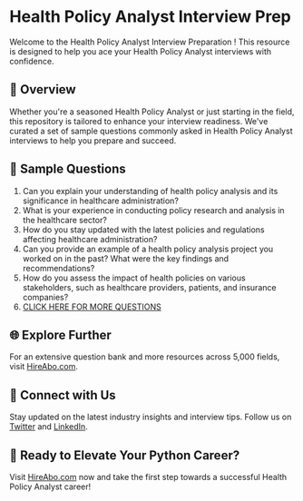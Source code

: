 # Health Policy Analyst Interview Prep

Welcome to the Health Policy Analyst Interview Preparation ! This resource is designed to help you ace your Health Policy Analyst interviews with confidence.

## 🚀 Overview

Whether you're a seasoned Health Policy Analyst or just starting in the field, this repository is tailored to enhance your interview readiness. We've curated a set of sample questions commonly asked in Health Policy Analyst interviews to help you prepare and succeed.

## 📝 Sample Questions

1. Can you explain your understanding of health policy analysis and its significance in healthcare administration?
2. What is your experience in conducting policy research and analysis in the healthcare sector?
3. How do you stay updated with the latest policies and regulations affecting healthcare administration?
4. Can you provide an example of a health policy analysis project you worked on in the past? What were the key findings and recommendations?
5. How do you assess the impact of health policies on various stakeholders, such as healthcare providers, patients, and insurance companies?
6. [CLICK HERE FOR MORE QUESTIONS](https://hireabo.com/job/2_4_15/Health%20Policy%20Analyst)

## 🌐 Explore Further

For an extensive question bank and more resources across 5,000 fields, visit [HireAbo.com](https://www.hireabo.com).

## 📱 Connect with Us

Stay updated on the latest industry insights and interview tips. Follow us on [Twitter](https://twitter.com/hireabo) and [LinkedIn](https://www.linkedin.com/in/hire-abo-3609972a8/).

## 🚀 Ready to Elevate Your Python Career?

Visit [HireAbo.com](https://www.hireabo.com) now and take the first step towards a successful Health Policy Analyst career!